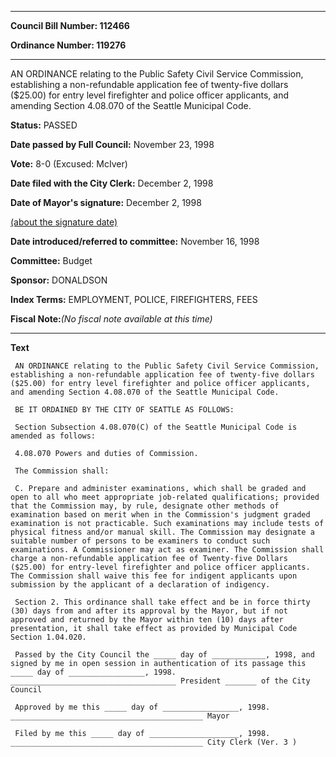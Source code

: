 

********

**Council Bill Number: 112466**
   
**Ordinance Number: 119276**
********

 AN ORDINANCE relating to the Public Safety Civil Service Commission, establishing a non-refundable application fee of twenty-five dollars ($25.00) for entry level firefighter and police officer applicants, and amending Section 4.08.070 of the Seattle Municipal Code.

**Status:** PASSED
   
**Date passed by Full Council:** November 23, 1998
   
**Vote:** 8-0 (Excused: McIver)
   
**Date filed with the City Clerk:** December 2, 1998
   
**Date of Mayor's signature:** December 2, 1998
   
[(about the signature date)](/~public/approvaldate.htm)
   
   
   
**Date introduced/referred to committee:** November 16, 1998
   
**Committee:** Budget
   
**Sponsor:** DONALDSON
   
   
**Index Terms:** EMPLOYMENT, POLICE, FIREFIGHTERS, FEES

**Fiscal Note:**_(No fiscal note available at this time)_

********

**Text**
   
```
 AN ORDINANCE relating to the Public Safety Civil Service Commission, establishing a non-refundable application fee of twenty-five dollars ($25.00) for entry level firefighter and police officer applicants, and amending Section 4.08.070 of the Seattle Municipal Code.

 BE IT ORDAINED BY THE CITY OF SEATTLE AS FOLLOWS:

 Section Subsection 4.08.070(C) of the Seattle Municipal Code is amended as follows:

 4.08.070 Powers and duties of Commission.

 The Commission shall:

 C. Prepare and administer examinations, which shall be graded and open to all who meet appropriate job-related qualifications; provided that the Commission may, by rule, designate other methods of examination based on merit when in the Commission's judgment graded examination is not practicable. Such examinations may include tests of physical fitness and/or manual skill. The Commission may designate a suitable number of persons to be examiners to conduct such examinations. A Commissioner may act as examiner. The Commission shall charge a non-refundable application fee of Twenty-five Dollars ($25.00) for entry-level firefighter and police officer applicants. The Commission shall waive this fee for indigent applicants upon submission by the applicant of a declaration of indigency.

 Section 2. This ordinance shall take effect and be in force thirty (30) days from and after its approval by the Mayor, but if not approved and returned by the Mayor within ten (10) days after presentation, it shall take effect as provided by Municipal Code Section 1.04.020.

 Passed by the City Council the _____ day of ____________, 1998, and signed by me in open session in authentication of its passage this _____ day of _________________, 1998. _____________________________________ President _______ of the City Council

 Approved by me this _____ day of _________________, 1998. ___________________________________________ Mayor

 Filed by me this _____ day of ____________________, 1998. ___________________________________________ City Clerk (Ver. 3 )

```

